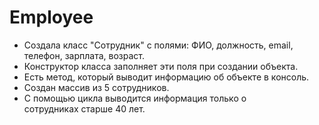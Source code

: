 # Employee
- Создала класс "Сотрудник" с полями: ФИО, должность, email, телефон, зарплата, возраст.
- Конструктор класса заполняет эти поля при создании объекта.
- Есть метод, который выводит информацию об объекте в консоль.
- Создан массив из 5 сотрудников.
- С помощью цикла выводится информация только о сотрудниках старше 40 лет.
